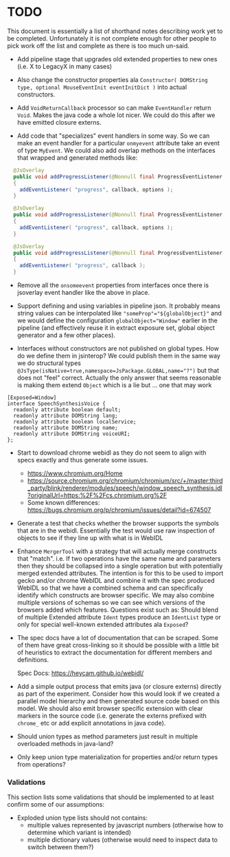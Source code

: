 # TODO

This document is essentially a list of shorthand notes describing work yet to be completed.
Unfortunately it is not complete enough for other people to pick work off the list and
complete as there is too much un-said.

* Add pipeline stage that upgrades old extended properties to new ones (i.e. X to LegacyX in many cases)

* Also change the constructor properties ala `Constructor( DOMString type, optional MouseEventInit eventInitDict )` into actual constructors.

* Add `VoidReturnCallback` processor so can make `EventHandler` return `Void`. Makes the java
  code a whole lot nicer. We could do this after we have emitted closure externs.

* Add code that "specializes" event handlers in some way. So we can make an event handler for a
  particular `onmyevent` attribute take an event of type `MyEvent`. We could also add overlap
  methods on the interfaces that wrapped and generated methods like:

```java
  @JsOverlay
  public void addProgressListener(@Nonnull final ProgressEventListener callback, @Nonnull AddEventListenerOptions options)
  {
    addEventListener( "progress", callback, options );
  }

  @JsOverlay
  public void addProgressListener(@Nonnull final ProgressEventListener callback, boolean options)
  {
    addEventListener( "progress", callback, options );
  }

  @JsOverlay
  public void addProgressListener(@Nonnull final ProgressEventListener callback)
  {
    addEventListener( "progress", callback );
  }

```

* Remove all the `onsomeevent` properties from interfaces once there is jsoverlay event handler like the above in place.

* Support defining and using variables in pipeline json. It probably means string values can be
  interpolated like `"someProp"="${globalObject}"` and we would define the configuration `globalObject="Window"`
  earlier in the pipeline (and effectively reuse it in extract exposure set, global object generator and
  a few other places).

* Interfaces without constructors are not published on global types. How do we define them in jsinterop?
  We could publish them in the same way we do structural types `@JsType(isNative=true,namespace=JsPackage.GLOBAL,name="?")` but that does not "feel" correct. Actually the only answer that seems reasonable is making them
  extend `Object` which is a lie but ... one that may work

```webidl
[Exposed=Window]
interface SpeechSynthesisVoice {
  readonly attribute boolean default;
  readonly attribute DOMString lang;
  readonly attribute boolean localService;
  readonly attribute DOMString name;
  readonly attribute DOMString voiceURI;
};
```

* Start to download chrome webidl as they do not seem to align with specs exactly and thus generate some issues.
  - https://www.chromium.org/Home
  - https://source.chromium.org/chromium/chromium/src/+/master:third_party/blink/renderer/modules/speech/window_speech_synthesis.idl?originalUrl=https:%2F%2Fcs.chromium.org%2F
  - Some known differences: https://bugs.chromium.org/p/chromium/issues/detail?id=674507

* Generate a test that checks whether the browser supports the symbols that are in the webidl. Essentially the test
  would use raw inspection of objects to see if they line up with what is in WebIDL

* Enhance `MergerTool` with a strategy that will actually merge constructs that "match". i.e. If two operations
  have the same name and parameters then they should be collapsed into a single operation but with potentially
  merged extended attributes. The intention is for this to be used to import gecko and/or chrome WebIDL and combine
  it with the spec produced WebIDL so that we have a combined schema and can specifically identify which constructs
  are browser specific. We may also combine multiple versions of schemas so we can see which versions of the browsers
  added which features. Questions exist such as: Should blend of multiple Extended attribute `Ident` types produce
  an `IdentList` type or only for special well-known extended attributes ala `Exposed`?

* The spec docs have a lot of documentation that can be scraped. Some of them have great cross-linking
  so it should be possible with a little bit of heuristics to extract the documentation for different
  members and definitions.

  Spec Docs: https://heycam.github.io/webidl/

* Add a simple output process that emits java (or closure externs) directly as part of the experiment. Consider
  how this would look if we created a parallel model hierarchy and then generated source code based on this model.
  We should also emit browser specific extension with clear markers in the source code (i.e. generate the externs
  prefixed with `chrome_` etc or add explicit annotations in java code).

* Should union types as method parameters just result in multiple overloaded methods in java-land?

* Only keep union type materialization for properties and/or return types from operations?

### Validations

This section lists some validations that should be implemented to at least confirm some of our assumptions:

* Exploded union type lists should not contains:
  * multiple values represented by javascript numbers (otherwise how to determine which variant is intended)
  * multiple dictionary values (otherwise would need to inspect data to switch between them?)
